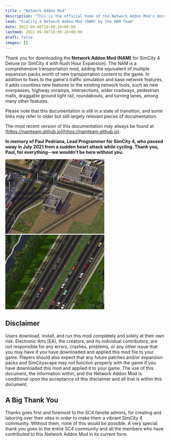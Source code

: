 ```yaml
---
title : "Network Addon Mod"
description: "This is the official home of the Network Addon Mod's documentation."
lead: "SimCity 4 Network Addon Mod (NAM) by the NAM Team"
date: 2022-09-06T10:09:26+00:00
lastmod: 2022-09-06T10:09:26+00:00
draft: false
images: []
---
```


Thank you for downloading the **Network Addon Mod (NAM)** for SimCity 4 Deluxe (or SimCity 4 with Rush Hour Expansion). The NAM is a comprehensive transportation mod, adding the equivalent of multiple expansion packs worth of new transportation content to the game. In addition to fixes to the game's traffic simulation and base network features, it adds countless new features to the existing network tools, such as new overpasses, highway onramps, intersections, wider roadways, pedestrian malls, draggable ground light rail, roundabouts, and turning lanes, among many other features.

Please note that this documentation is still in a state of transition, and some links may refer to older but still largely relevant pieces of documentation.

The most recent version of this documentation may always be found at [https://namteam.github.io](https://namteam.github.io).

**In memory of Paul Pedriana, Lead Programmer for SimCity 4, who passed away in July 2021 from a sudden heart attack while cycling. Thank you, Paul, for everything--we wouldn't be here without you.**

![](images/intro1.jpg)&nbsp;![](images/intro3.jpg)

## Disclaimer
Users download, install, and run this mod completely and solely at their own risk. Electronic Arts (EA), the creators, and its individual contributors, are not responsible for any errors, crashes, problems, or any other issue that you may have if you have downloaded and applied this mod file to your game. Players should also expect that any future patches and/or expansion packs and SimCityscape may not function properly with the game if you have downloaded this mod and applied it to your game. The use of this document, the information within, and the Network Addon Mod is conditional upon the acceptance of this disclaimer and all that is within this document.

## A Big Thank You
Thanks goes first and foremost to the SC4 fansite admins, for creating and laboring over their sites in order to make them a vibrant SimCity 4 community. Without them, none of this would be possible. A very special thank you goes to the entire SC4 community and all the members who have contributed to this Network Addon Mod in its current form.